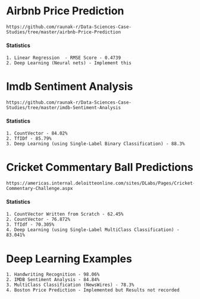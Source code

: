 # Airbnb Price Prediction
```
https://github.com/raunak-r/Data-Sciences-Case-Studies/tree/master/airbnb-Price-Prediction
```

#### Statistics
```
1. Linear Regression  - RMSE Score - 0.4739
2. Deep Learning (Neural nets) - Implement this
```

# Imdb Sentiment Analysis
```
https://github.com/raunak-r/Data-Sciences-Case-Studies/tree/master/imdb-Sentiment-Analysis
```

#### Statistics
```
1. CountVector - 84.02%
2. TfIDf - 85.79% 
3. Deep Learning (using Single-Label Binary Classification) - 88.3%
```

# Cricket Commentary Ball Predictions
```
https://americas.internal.deloitteonline.com/sites/DLabs/Pages/Cricket-Commentary-Challenge.aspx
```

#### Statistics
```
1. CountVector Written from Scratch - 62.45%
2. CountVector - 76.872%
3. TfIdf - 70.305%
4. Deep Learning (using Single-Label MultiClass Classification) - 83.041%
```

# Deep Learning Examples

```
1. Handwriting Recognition - 98.06%
2. IMDB Sentiment Analysis - 84.84%
3. MultiClass Classification (NewsWires) - 78.3%
4. Boston Price Prediction - Implemented but Results not recorded
```